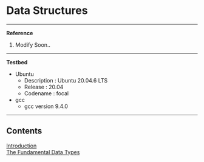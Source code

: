 # Data Structures

---

**Reference**

1. Modify Soon..

---

**Testbed**

- Ubuntu
    - Description : Ubuntu 20.04.6 LTS
    - Release : 20.04
    - Codename : focal
- gcc
    - gcc version 9.4.0

---

## Contents
[Introduction](./note/ch01_Introduction) <br>
[The Fundamental Data Types](./note/ch02_The_Fundamental_Data_Types.md) <br>
